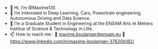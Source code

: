 - 👋 Hi, I’m @Maxime135
- 👀 I’m interested in Deep Learning, Cars, Powertrain engineering, Autonomous Driving and Data Science.
- 🌱 I’m a Graduate Student in Engineering at the ENSAM Arts et Métiers Institue of Science & Technology in Lille.
- 📫 How to reach me :
       🏫 maxime.boulanger@ensam.eu 
       👔 https://www.linkedin.com/in/maxime-boulanger-37620b182/

<!---
Maxime135/Maxime135 is a ✨ special ✨ repository because its `README.md` (this file) appears on your GitHub profile.
You can click the Preview link to take a look at your changes.
--->
